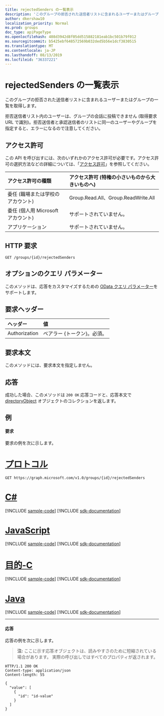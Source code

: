 ```yaml
---
title: rejectedSenders の一覧表示
description: 'このグループの拒否された送信者リストに含まれるユーザーまたはグループの一覧を取得します。 '
author: dkershaw10
localization_priority: Normal
ms.prod: groups
doc_type: apiPageType
ms.openlocfilehash: 408d3942d8f05dd515882181eab1bc501b79f012
ms.sourcegitcommit: b5425ebf648572569b032ded5b56e1dcf3830515
ms.translationtype: MT
ms.contentlocale: ja-JP
ms.lasthandoff: 08/13/2019
ms.locfileid: "36337221"
---
```

# <a name="list-rejectedsenders"></a>rejectedSenders の一覧表示
このグループの拒否された送信者リストに含まれるユーザーまたはグループの一覧を取得します。 

拒否送信者リスト内のユーザーは、グループの会話に投稿できません (取得要求 URL で識別)。拒否送信者と承認送信者のリストに同一のユーザーやグループを指定すると、エラーになるので注意してください。

## <a name="permissions"></a>アクセス許可
この API を呼び出すには、次のいずれかのアクセス許可が必要です。アクセス許可の選択方法などの詳細については、「[アクセス許可](/graph/permissions-reference)」を参照してください。

|アクセス許可の種類      | アクセス許可 (特権の小さいものから大きいものへ)              |
|:--------------------|:---------------------------------------------------------|
|委任 (職場または学校のアカウント) | Group.Read.All、Group.ReadWrite.All    |
|委任 (個人用 Microsoft アカウント) | サポートされていません。    |
|アプリケーション | サポートされていません。 |

## <a name="http-request"></a>HTTP 要求
<!-- { "blockType": "ignored" } -->
```http
GET /groups/{id}/rejectedSenders
```
## <a name="optional-query-parameters"></a>オプションのクエリ パラメーター
このメソッドは、応答をカスタマイズするための [OData クエリ パラメーター](/graph/query-parameters)をサポートします。

## <a name="request-headers"></a>要求ヘッダー
| ヘッダー       | 値 |
|:---------------|:--------|
| Authorization  | ベアラー {トークン}。必須。  |

## <a name="request-body"></a>要求本文
このメソッドには、要求本文を指定しません。

## <a name="response"></a>応答
成功した場合、このメソッドは `200 OK` 応答コードと、応答本文で [directoryObject](../resources/directoryobject.md) オブジェクトのコレクションを返します。

## <a name="example"></a>例
#### <a name="request"></a>要求
要求の例を次に示します。

# <a name="httptabhttp"></a>[プロトコル](#tab/http)
<!-- {
  "blockType": "request",
  "name": "get_rejectedsenders"
}-->
```http
GET https://graph.microsoft.com/v1.0/groups/{id}/rejectedSenders
```
# <a name="ctabcsharp"></a>[C#](#tab/csharp)
[!INCLUDE [sample-code](../includes/snippets/csharp/get-rejectedsenders-csharp-snippets.md)]
[!INCLUDE [sdk-documentation](../includes/snippets/snippets-sdk-documentation-link.md)]

# <a name="javascripttabjavascript"></a>[JavaScript](#tab/javascript)
[!INCLUDE [sample-code](../includes/snippets/javascript/get-rejectedsenders-javascript-snippets.md)]
[!INCLUDE [sdk-documentation](../includes/snippets/snippets-sdk-documentation-link.md)]

# <a name="objective-ctabobjc"></a>[目的-C](#tab/objc)
[!INCLUDE [sample-code](../includes/snippets/objc/get-rejectedsenders-objc-snippets.md)]
[!INCLUDE [sdk-documentation](../includes/snippets/snippets-sdk-documentation-link.md)]

# <a name="javatabjava"></a>[Java](#tab/java)
[!INCLUDE [sample-code](../includes/snippets/java/get-rejectedsenders-java-snippets.md)]
[!INCLUDE [sdk-documentation](../includes/snippets/snippets-sdk-documentation-link.md)]

---


#### <a name="response"></a>応答
応答の例を次に示します。
>**注:** ここに示す応答オブジェクトは、読みやすさのために短縮されている場合があります。 実際の呼び出しではすべてのプロパティが返されます。
<!-- {
  "blockType": "response",
  "truncated": true,
  "@odata.type": "microsoft.graph.directoryObject",
  "isCollection": true
} -->
```http
HTTP/1.1 200 OK
Content-type: application/json
Content-length: 55

{
  "value": [
    {
      "id": "id-value"
    }
  ]
}
```

<!-- uuid: 8fcb5dbc-d5aa-4681-8e31-b001d5168d79
2015-10-25 14:57:30 UTC -->
<!-- {
  "type": "#page.annotation",
  "description": "List rejectedSenders",
  "keywords": "",
  "section": "documentation",
  "tocPath": "",
  "suppressions": [
  ]
}-->
